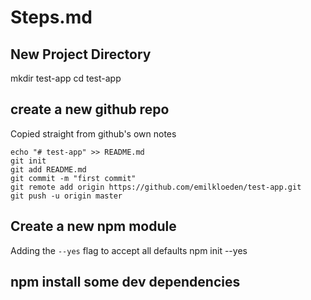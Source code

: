 # Steps.md

## New Project Directory
mkdir test-app
cd test-app

## create a new github repo
Copied straight from github's own notes
```shell
echo "# test-app" >> README.md
git init
git add README.md
git commit -m "first commit"
git remote add origin https://github.com/emilkloeden/test-app.git
git push -u origin master
```

## Create a new npm module
Adding the `--yes` flag to accept all defaults
    npm init --yes

## npm install some dev dependencies
```shell


```
